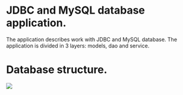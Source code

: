 # JDBC and MySQL database application.

The application describes work with JDBC and MySQL database.
The application is divided in 3 layers: models, dao and service.

# Database structure.

![](src\main\resources\db_structure.PNG)